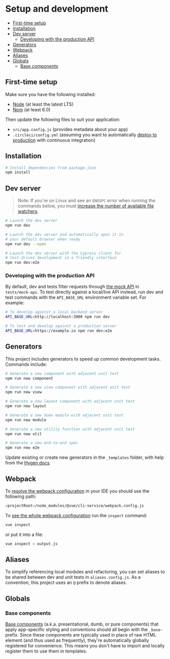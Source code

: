 # Setup and development

- [First-time setup](#first-time-setup)
- [Installation](#installation)
- [Dev server](#dev-server)
  - [Developing with the production API](#developing-with-the-production-api)
- [Generators](#generators)
- [Webpack](#webpack)
- [Aliases](#aliases)
- [Globals](#globals)
  - [Base components](#base-components)

## First-time setup

Make sure you have the following installed:

- [Node](https://nodejs.org/en/) (at least the latest LTS)
- [Npm](https://docs.npmjs.com/cli/install/) (at least 6.0)

Then update the following files to suit your application:

- `src/app.config.js` (provides metadata about your app)
- `.circleci/config.yml` (assuming you want to automatically [deploy to production](production.md) with continuous integration)

## Installation

```bash
# Install dependencies from package.json
npm install
```

## Dev server

> Note: If you're on Linux and see an `ENOSPC` error when running the commands below, you must [increase the number of available file watchers](https://stackoverflow.com/questions/22475849/node-js-error-enospc#answer-32600959).

```bash
# Launch the dev server
npm run dev

# Launch the dev server and automatically open it in
# your default browser when ready
npm run dev --open

# Launch the dev server with the Cypress client for
# test-driven development in a friendly interface
npm run dev:e2e
```

### Developing with the production API

By default, dev and tests filter requests through [the mock API](/docs/tests.md#the-mock-api) in `tests/mock-api`. To test directly against a local/live API instead, run dev and test commands with the `API_BASE_URL` environment variable set. For example:

```bash
# To develop against a local backend server
API_BASE_URL=http://localhost:3000 npm run dev

# To test and develop against a production server
API_BASE_URL=https://example.io npm run dev:e2e
```

## Generators

This project includes generators to speed up common development tasks. Commands include:

```bash
# Generate a new component with adjacent unit test
npm run new component

# Generate a new view component with adjacent unit test
npm run new view

# Generate a new layout component with adjacent unit test
npm run new layout

# Generate a new Vuex module with adjacent unit test
npm run new module

# Generate a new utility function with adjacent unit test
npm run new util

# Generate a new end-to-end spec
npm run new e2e
```

Update existing or create new generators in the `_templates` folder, with help from the [Hygen docs](http://www.hygen.io/).

## Webpack

To [resolve the webpack configuration](https://cli.vuejs.org/guide/webpack.html#using-resolved-config-as-a-file) in your IDE you should use the following path:

```bash
<projectRoot>/node_modules/@vue/cli-service/webpack.config.js
```

To [see the whole webpack configuration](https://cli.vuejs.org/guide/webpack.html#inspecting-the-project-s-webpack-config) run the `inspect` command:

```bash
vue inspect
```

or put it into a file:

```bash
vue inspect > output.js
```

## Aliases

To simplify referencing local modules and refactoring, you can set aliases to be shared between dev and unit tests in `aliases.config.js`. As a convention, this project uses an `@` prefix to denote aliases.

## Globals

### Base components

[Base components](https://vuejs.org/v2/style-guide/#Base-component-names-strongly-recommended) (a.k.a. presentational, dumb, or pure components) that apply app-specific styling and conventions should all begin with the `_base-` prefix. Since these components are typically used in place of raw HTML element (and thus used as frequently), they're automatically globally registered for convenience. This means you don't have to import and locally register them to use them in templates.
